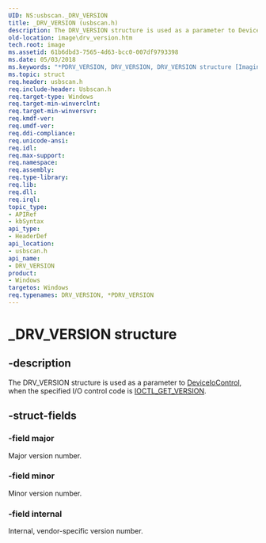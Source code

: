 ```yaml
---
UID: NS:usbscan._DRV_VERSION
title: _DRV_VERSION (usbscan.h)
description: The DRV_VERSION structure is used as a parameter to DeviceIoControl, when the specified I/O control code is IOCTL_GET_VERSION.
old-location: image\drv_version.htm
tech.root: image
ms.assetid: 61b6dbd3-7565-4d63-bcc0-007df9793398
ms.date: 05/03/2018
ms.keywords: "*PDRV_VERSION, DRV_VERSION, DRV_VERSION structure [Imaging Devices], PDRV_VERSION, PDRV_VERSION structure pointer [Imaging Devices], _DRV_VERSION, image.drv_version, stifnc_99059efa-8e64-49f6-bebe-560d33fca145.xml, usbscan/DRV_VERSION, usbscan/PDRV_VERSION"
ms.topic: struct
req.header: usbscan.h
req.include-header: Usbscan.h
req.target-type: Windows
req.target-min-winverclnt: 
req.target-min-winversvr: 
req.kmdf-ver: 
req.umdf-ver: 
req.ddi-compliance: 
req.unicode-ansi: 
req.idl: 
req.max-support: 
req.namespace: 
req.assembly: 
req.type-library: 
req.lib: 
req.dll: 
req.irql: 
topic_type:
- APIRef
- kbSyntax
api_type:
- HeaderDef
api_location:
- usbscan.h
api_name:
- DRV_VERSION
product:
- Windows
targetos: Windows
req.typenames: DRV_VERSION, *PDRV_VERSION
---
```


# _DRV_VERSION structure


## -description


The DRV_VERSION structure is used as a parameter to <a href="https://docs.microsoft.com/windows/desktop/api/ioapiset/nf-ioapiset-deviceiocontrol">DeviceIoControl</a>, when the specified I/O control code is <a href="https://docs.microsoft.com/windows-hardware/drivers/ddi/content/usbscan/ni-usbscan-ioctl_get_version">IOCTL_GET_VERSION</a>.


## -struct-fields




### -field major

Major version number.


### -field minor

Minor version number.


### -field internal

Internal, vendor-specific version number.

